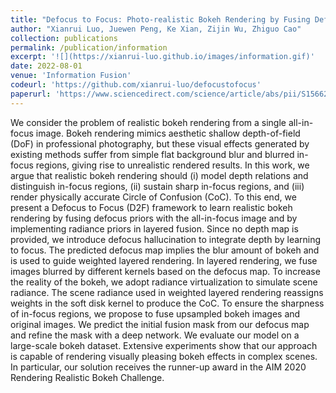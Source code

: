 ```yaml
---
title: "Defocus to Focus: Photo-realistic Bokeh Rendering by Fusing Defocus and Radiance Priors"
author: "Xianrui Luo, Juewen Peng, Ke Xian, Zijin Wu, Zhiguo Cao"
collection: publications
permalink: /publication/information
excerpt: '![](https://xianrui-luo.github.io/images/information.gif)'
date: 2022-08-01
venue: 'Information Fusion'
codeurl: 'https://github.com/xianrui-luo/defocustofocus'
paperurl: 'https://www.sciencedirect.com/science/article/abs/pii/S1566253522001221'
---
```


We consider the problem of realistic bokeh rendering from a single all-in-focus image. Bokeh rendering mimics aesthetic shallow depth-of-field (DoF) in professional photography, but these visual effects generated by existing methods suffer from simple flat background blur and blurred in-focus regions, giving rise to unrealistic rendered results. In this work, we argue that realistic bokeh rendering should (i) model depth relations and distinguish in-focus regions, (ii) sustain sharp in-focus regions, and (iii) render physically accurate Circle of Confusion (CoC). To this end, we present a Defocus to Focus (D2F) framework to learn realistic bokeh rendering by fusing defocus priors with the all-in-focus image and by implementing radiance priors in layered fusion. Since no depth map is provided, we introduce defocus hallucination to integrate depth by learning to focus. The predicted defocus map implies the blur amount of bokeh and is used to guide weighted layered rendering. In layered rendering, we fuse images blurred by different kernels based on the defocus map. To increase the reality of the bokeh, we adopt radiance virtualization to simulate scene radiance. The scene radiance used in weighted layered rendering reassigns weights in the soft disk kernel to produce the CoC. To ensure the sharpness of in-focus regions, we propose to fuse upsampled bokeh images and original images. We predict the initial fusion mask from our defocus map and refine the mask with a deep network. We evaluate our model on a large-scale bokeh dataset. Extensive experiments show that our approach is capable of rendering visually pleasing bokeh effects in complex scenes. In particular, our solution receives the runner-up award in the AIM 2020 Rendering Realistic Bokeh Challenge.
